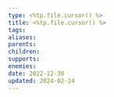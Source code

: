 ```yaml
---
type: <%tp.file.cursor() %>
title: <%tp.file.cursor() %>
tags:
aliases: 
parents: 
children: 
supports: 
enemies:
date: 2022-12-30
updated: 2024-02-24
---
```

